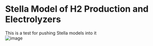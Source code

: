 # Stella Model of H2 Production and Electrolyzers
This is a test for pushing Stella models into it <br>
![image](https://github.com/user-attachments/assets/11d5ce1d-4e8a-4320-9a83-de7782f325da)
